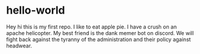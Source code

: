 # hello-world
Hey hi this is my first repo.
I like to eat apple pie.
I have a crush on an apache helicopter.
My best friend is the dank memer bot on discord.
We will fight back against the tyranny of the administration and their policy against headwear.
